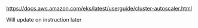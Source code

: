 https://docs.aws.amazon.com/eks/latest/userguide/cluster-autoscaler.html

Will update on instruction later